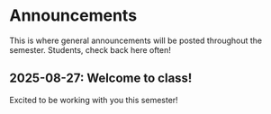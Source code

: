 # Announcements
This is where general announcements will be posted throughout the semester.  Students, check back here often!

## 2025-08-27: Welcome to class!
Excited to be working with you this semester!
